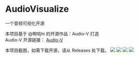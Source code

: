 # AudioVisualize
一个音频可视化开源

本项目基于 @啊哈hi 的开源作品：Audio-V 打造  
Audio-V 开源链接：
[Audio-V](https://github.com/EdrowsLuo/audio-v)

本项目截图，如需下载开源，请从 Releases 处下载。
![](https://github.com/nitianxia/AudioVisualize/blob/master/img/1.png)
![](https://github.com/nitianxia/AudioVisualize/blob/master/img/2.png)
![](https://github.com/nitianxia/AudioVisualize/blob/master/img/3.png)
![](https://github.com/nitianxia/AudioVisualize/blob/master/img/4.png)
